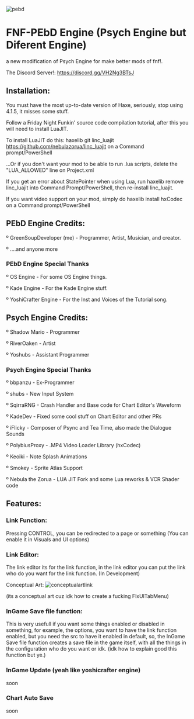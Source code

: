 ![pebd](https://user-images.githubusercontent.com/109924369/185462083-e43a6d67-cbff-496c-a74a-bffca794c3c1.png)

# FNF-PEbD Engine (Psych Engine but Diferent Engine)


a new modification of Psych Engine for make better mods of fnf!.

The Discord Server!: https://discord.gg/VH2Ng3BTsJ

## Installation:


You must have the most up-to-date version of Haxe, seriously, stop using 4.1.5, it misses some stuff.

Follow a Friday Night Funkin' source code compilation tutorial, after this you will need to install LuaJIT.

To install LuaJIT do this: haxelib git linc_luajit https://github.com/nebulazorua/linc_luajit on a Command prompt/PowerShell

...Or if you don't want your mod to be able to run .lua scripts, delete the "LUA_ALLOWED" line on Project.xml

If you get an error about StatePointer when using Lua, run haxelib remove linc_luajit into Command Prompt/PowerShell, then re-install linc_luajit.

If you want video support on your mod, simply do haxelib install hxCodec on a Command prompt/PowerShell


## PEbD Engine Credits:

º   GreenSoupDeveloper (me) - Programmer, Artist, Musician, and creator.
   
º   ....and anyone more
  
### PEbD Engine Special Thanks

º   OS Engine - For some OS Engine things.

º   Kade Engine - For the Kade Engine stuff.

º   YoshiCrafter Engine - For the Inst and Voices of the Tutorial song.
   
## Psych Engine Credits:

º   Shadow Mario - Programmer
   
º   RiverOaken - Artist
   
º   Yoshubs - Assistant Programmer
   
### Psych Engine Special Thanks

º   bbpanzu - Ex-Programmer
   
º   shubs - New Input System
   
º   SqirraRNG - Crash Handler and Base code for Chart Editor's Waveform
   
º   KadeDev - Fixed some cool stuff on Chart Editor and other PRs
   
º   iFlicky - Composer of Psync and Tea Time, also made the Dialogue Sounds  
   
º   PolybiusProxy - .MP4 Video Loader Library (hxCodec)
   
º   Keoiki - Note Splash Animations
   
º   Smokey - Sprite Atlas Support
   
º   Nebula the Zorua - LUA JIT Fork and some Lua reworks & VCR Shader code


## Features:



### Link Function:

Pressing CONTROL, you can be redirected to a page or something (You can enable it in Visuals and UI options)

### Link Editor:

The link editor its for the link function, in the link editor you can put the link who do you want for the link function. (In Development)

Conceptual Art:
![conceptualartlink](https://user-images.githubusercontent.com/109924369/185999819-e5246ec4-94cd-4e37-b5a7-6d7098034658.png)

(its a conceptual art cuz idk how to create a fucking FlxUITabMenu)

### InGame Save file function:

This is very usefull if you want some things enabled or disabled in something, for example, the options, you want to have the link function enabled, but you need the src to have it enabled in default, so, the InGame Save file function creates a save file in the game itself, with all the things in the configuration who do you want or idk. (idk how to explain good this function but ye.)

### InGame Update (yeah like yoshicrafter engine)

soon

### Chart Auto Save


soon
